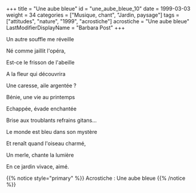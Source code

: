 +++
title = "Une aube bleue"
id = "une_aube_bleue_10"
date = 1999-03-03
weight = 34
categories = ["Musique, chant", "Jardin, paysage"]
tags = ["attitudes", "nature", "1999", "acrostiche"]
acrostiche = "Une aube bleue"
LastModifierDisplayName = "Barbara Post"
+++

Un autre souffle me réveille

Né comme jaillit l'opéra,

Est-ce le frisson de l'abeille

A la fleur qui découvrira

Une caresse, aile argentée ?

Bénie, une vie au printemps

Echappée, évade enchantée

Brise aux troublants refrains gitans...

Le monde est bleu dans son mystère

Et renaît quand l'oiseau charmé,

Un merle, chante la lumière

En ce jardin vivace, aimé.

{{% notice style="primary" %}}
Acrostiche : Une aube bleue
{{% /notice %}}
